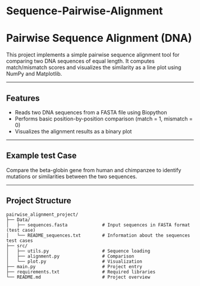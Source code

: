 # Sequence-Pairwise-Alignment

# Pairwise Sequence Alignment (DNA)

This project implements a simple pairwise sequence alignment tool for comparing two DNA sequences of equal length. It computes match/mismatch scores and visualizes the similarity as a line plot using NumPy and Matplotlib.

---

## Features

- Reads two DNA sequences from a FASTA file using Biopython
- Performs basic position-by-position comparison (match = 1, mismatch = 0)
- Visualizes the alignment results as a binary plot

---

## Example test Case

Compare the beta-globin gene from human and chimpanzee to identify mutations or similarities between the two sequences.

---

## Project Structure
```plaintext
pairwise_alignment_project/
├── Data/
│   ├── sequences.fasta             # Input sequences in FASTA format (test case)
│   └── README_sequences.txt        # Information about the sequences test cases
├── src/
│   ├── utils.py                    # Sequence loading
│   ├── alignment.py                # Comparison 
│   └── plot.py                     # Visualization 
├── main.py                         # Project entry
├── requirements.txt                # Required libraries
└── README.md                       # Project overview
